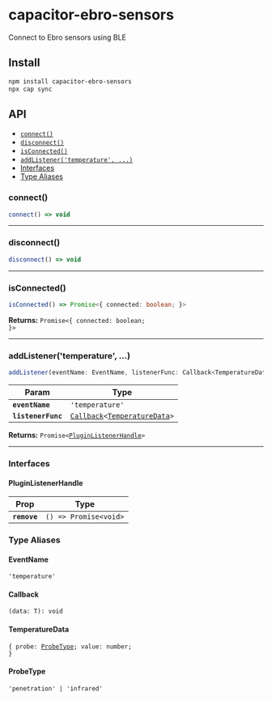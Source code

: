 # capacitor-ebro-sensors

Connect to Ebro sensors using BLE

## Install

```bash
npm install capacitor-ebro-sensors
npx cap sync
```

## API

<docgen-index>

* [`connect()`](#connect)
* [`disconnect()`](#disconnect)
* [`isConnected()`](#isconnected)
* [`addListener('temperature', ...)`](#addlistenertemperature-)
* [Interfaces](#interfaces)
* [Type Aliases](#type-aliases)

</docgen-index>

<docgen-api>
<!--Update the source file JSDoc comments and rerun docgen to update the docs below-->

### connect()

```typescript
connect() => void
```

--------------------


### disconnect()

```typescript
disconnect() => void
```

--------------------


### isConnected()

```typescript
isConnected() => Promise<{ connected: boolean; }>
```

**Returns:** <code>Promise&lt;{ connected: boolean; }&gt;</code>

--------------------


### addListener('temperature', ...)

```typescript
addListener(eventName: EventName, listenerFunc: Callback<TemperatureData>) => Promise<PluginListenerHandle>
```

| Param              | Type                                                                                                |
| ------------------ | --------------------------------------------------------------------------------------------------- |
| **`eventName`**    | <code>'temperature'</code>                                                                          |
| **`listenerFunc`** | <code><a href="#callback">Callback</a>&lt;<a href="#temperaturedata">TemperatureData</a>&gt;</code> |

**Returns:** <code>Promise&lt;<a href="#pluginlistenerhandle">PluginListenerHandle</a>&gt;</code>

--------------------


### Interfaces


#### PluginListenerHandle

| Prop         | Type                                      |
| ------------ | ----------------------------------------- |
| **`remove`** | <code>() =&gt; Promise&lt;void&gt;</code> |


### Type Aliases


#### EventName

<code>'temperature'</code>


#### Callback

<code>(data: T): void</code>


#### TemperatureData

<code>{ probe: <a href="#probetype">ProbeType</a>; value: number; }</code>


#### ProbeType

<code>'penetration' | 'infrared'</code>

</docgen-api>

